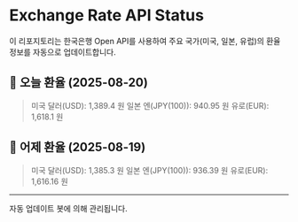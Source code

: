 
# Exchange Rate API Status

이 리포지토리는 한국은행 Open API를 사용하여 주요 국가(미국, 일본, 유럽)의 환율 정보를 자동으로 업데이트합니다.

## 📅 오늘 환율 (2025-08-20)
> 미국 달러(USD): 1,389.4 원
> 일본 엔(JPY(100)): 940.95 원
> 유로(EUR): 1,618.1 원

## 📅 어제 환율 (2025-08-19)
> 미국 달러(USD): 1,385.3 원
> 일본 엔(JPY(100)): 936.39 원
> 유로(EUR): 1,616.16 원

---
자동 업데이트 봇에 의해 관리됩니다.
